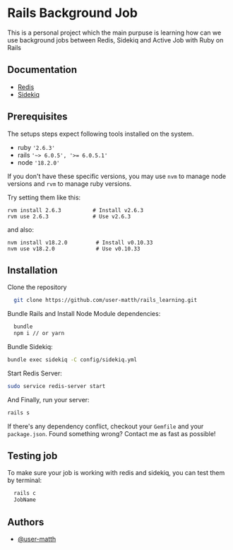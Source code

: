 # Rails Background Job

This is a personal project which the main purpuse is learning how can we use background jobs between Redis, Sidekiq and Active Job with Ruby on Rails

## Documentation

 - [Redis](https://redis.io/docs/)
 - [Sidekiq](https://github.com/mperham/sidekiq)


## Prerequisites

The setups steps expect following tools installed on the system.

- ruby `'2.6.3'`
- rails `'~> 6.0.5', '>= 6.0.5.1'`
- node `'18.2.0'`

If you don't have these specific versions, you may use `nvm` to manage node versions and `rvm` to manage ruby versions.

Try setting them like this:
```
rvm install 2.6.3          # Install v2.6.3
rvm use 2.6.3              # Use v2.6.3
```
and also:
```
nvm install v18.2.0         # Install v0.10.33
nvm use v18.2.0             # Use v0.10.33
```
## Installation

Clone the repository

```bash
  git clone https://github.com/user-matth/rails_learning.git
```
    
Bundle Rails and Install Node Module dependencies:

```bash
  bundle
  npm i // or yarn
```

Bundle Sidekiq:
```bash
bundle exec sidekiq -C config/sidekiq.yml
```

Start Redis Server:
```bash
sudo service redis-server start
```

And Finally, run your server:
```bash
rails s
```
If there's any dependency conflict, checkout your `Gemfile` and your `package.json`. Found something wrong? Contact me as fast as possible! 
## Testing job

To make sure your job is working with redis and sidekiq, you can test them by terminal:

```bash
  rails c
  JobName
```


## Authors

- [@user-matth](https://github.com/user-matth)


